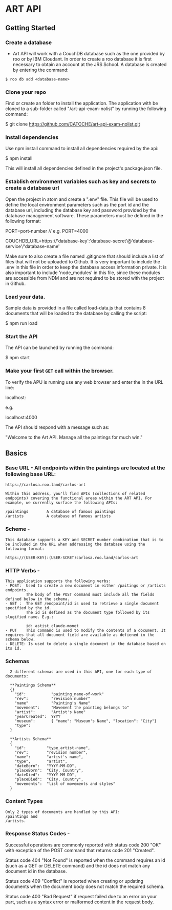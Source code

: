 # ART API

## Getting Started

### Create a database

* Art API will work with a CouchDB database such as the one provided by roo or by IBM Cloudant.
  In order to create a roo database it is first necessary to obtain an account at the JRS School. A database is created by entering the command:

```
$ roo db add <database-name>
```

### Clone your repo

Find or create an folder to install the application. The application with be cloned to a sub-folder called "/art-api-exam-nolist" by running the following command:

$ git clone https://github.com/CATOCHE/art-api-exam-nolist.git

### Install dependencies

Use npm install command to install all dependencies required by the api:

$ npm install

This will install all dependencies defined in the project's package.json file.

### Establish environment variables such as key and secrets to create a database url

Open the project in atom and create a ".env" file. This file will be used to define the local environment parameters such as the port id and the database url, including the database key and password provided by the database management software. These parameters must be defined in the following format:

PORT=port-number // e.g. PORT=4000

COUCHDB_URL=https://'database-key':'database-secret'@'database-service'/'database-name'

Make sure to also create a file named .gitignore that should include a list of files that will not be uploaded to Github. It is very important to include the .env in this file in order to keep the database access information private.
It is also important to include 'node_modules' in this file, since these modules are accessible from NDM and are not required to be stored with the project in Github.

### Load your data.

Sample data is provided in a file called load-data.js that contains 8 documents that will be loaded to the database by calling the script:

$ npm run load

### Start the API

The API can be launched by running the command:

$ npm start

### Make your first `GET` call within the browser.

To verify the APU is running use any web browser and enter the in the URL line:

localhost:<port>

e.g.

localhost:4000

The API should respond with a message such as:

"Welcome to the Art API. Manage all the paintings for much win."

## Basics

### Base URL - All endpoints within the paintings are located at the following base URL:

    https://carlosa.roo.land/carlos-art

    Within this address, you'll find APIs (collections of related endpoints) covering the functional areas within the ART API. For example, we currently surface the following APIs:

    /paintings        A database of famous paintings
    /artists          A database of famous artists

### Scheme -

    This database supports a KEY and SECRET number combination that is to be included in the URL when addressing the database using the following format:

    https://(USER-KEY):(USER-SCRET)carlosa.roo.land/carlos-art

### HTTP Verbs -

    This application supports the following verbs:
    - POST:  Used to create a new document in either /paitings or /artists endpoints.
             The body of the POST command must include all the fields defined below in the schema.  
    - GET :  The GET /endpoint/id is used to retrieve a single document specified by the id.
             The id is defined as the document type followed by its slugified name. E.g.:

             id: astist_claude-monet
    - PUT    This command is used to modify the contents of a document. It requires that all document field are available as defiened in the schema below.
    - DELETE: Is used to delete a single document in the database based on its id.

### Schemas

      2 different schemas are used in this API, one for each type of documents:

      **Paintings Schema**
      {}
        "id":           "painting_name-of-work"
        "rev":          "revision number"
        "name"          "Painting's Name"
        "movement":     "Movement the painting belongs to"
        "artist":       "Artist's Name"
        "yearCreated":  YYYY
        "museum":       { "name": "Museum's Name", "location": "City"}
        "type":
      }

      **Artists Schema**
      {
        "id":         "type_artist-name",
        "rev":        "revision number",
        "name":       "artist's name",
        "type",       "artist",
        "dateBorn":   "YYYY-MM-DD",
        "placeBorn":  "City, Country",
        "dateDied":   "YYYY-MM-DD",
        "placeDied":  "City, Country",
        "movements":  "list of movements and styles"
      }

### Content Types

    Only 2 types of documents are handled by this API:
    /paintings and
    /artists.

### Response Status Codes -

Successful operations are commonly reported with status code 200 "OK" with exception of the POST command that returns code 201 "Created".

Status code 404 "Not Found" is reported when the command requires an id (such as a GET or DELETE command) and the id does not match any document id in the database.

Status code 409 "Conflict" is reported when creating or updating documents when the document body does not match the required schema.

Status code 400 "Bad Request" if request failed due to an error on your part, such as a syntax error or malformed content in the request body.
